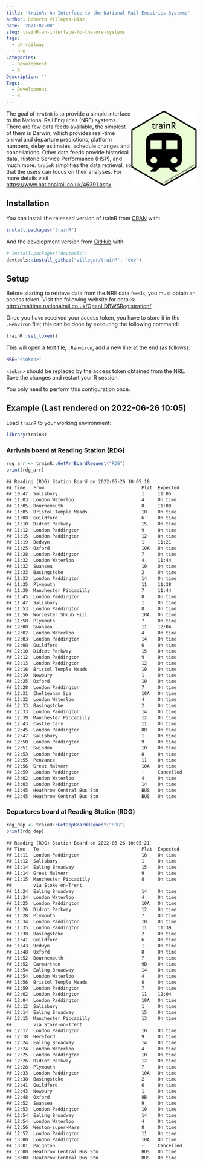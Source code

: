 ```yaml
---
title: 'trainR: An Interface to the National Rail Enquiries Systems'
author: Roberto Villegas-Diaz
date: '2021-02-08'
slug: trainR-an-interface-to-the-nre-systems
tags:
  - uk-railway
  - nre
Categories:
  - Development
  - R
Description: ''
Tags:
  - Development
  - R
---
```


<img src="https://raw.githubusercontent.com/villegar/trainR/main/inst/images/logo.png" alt="logo" align="right" height=200px/>

The goal of `trainR` is to provide a simple interface to the 
National Rail Enquiries (NRE) systems. There are few data feeds 
available, the simplest of them is Darwin, which provides real-time 
arrival and departure predictions, platform numbers, delay estimates, 
schedule changes and cancellations. Other data feeds provide historical 
data, Historic Service Performance (HSP), and much more. `trainR` 
simplifies the data retrieval, so that the users can focus on their 
analyses. For more details visit 
https://www.nationalrail.co.uk/46391.aspx.

## Installation

You can install the released version of trainR from [CRAN](https://CRAN.R-project.org) with:

``` r
install.packages("trainR")
```

And the development version from [GitHub](https://github.com/) with:

``` r
# install.packages("devtools")
devtools::install_github("villegar/trainR", "dev")
```

## Setup
Before starting to retrieve data from the NRE data feeds, you must obtain an access token. 
Visit the following website for details: http://realtime.nationalrail.co.uk/OpenLDBWSRegistration/

Once you have received your access token, you have to store it in the `.Renviron` file; this can be 
done by executing the following command:


```r
trainR::set_token()
```

This will open a text file, `.Renviron`, add a new line at the end (as follows):

```bash
NRE="<token>"
```

`<token>` should be replaced by the access token obtained from the NRE. Save the changes and restart 
your R session.

You only need to perform this configuration once.

## Example (Last rendered on 2022-06-26 10:05)

Load `trainR` to your working environment:

```r
library(trainR)
```

### Arrivals board at Reading Station (RDG)


```r
rdg_arr <- trainR::GetArrBoardRequest("RDG")
print(rdg_arr)
```

```
## Reading (RDG) Station Board on 2022-06-26 10:05:18
## Time   From                                    Plat  Expected
## 10:47  Salisbury                               1     11:05
## 11:03  London Waterloo                         4     On time
## 11:05  Bournemouth                             8     11:09
## 11:05  Bristol Temple Meads                    10    On time
## 11:08  Guildford                               6     On time
## 11:10  Didcot Parkway                          15    On time
## 11:12  London Paddington                       9     On time
## 11:15  London Paddington                       12    On time
## 11:19  Bedwyn                                  1     11:21
## 11:25  Oxford                                  10A   On time
## 11:28  London Paddington                       7     On time
## 11:32  London Waterloo                         4     11:44
## 11:32  Swansea                                 10    On time
## 11:33  Basingstoke                             2     On time
## 11:33  London Paddington                       14    On time
## 11:35  Plymouth                                11    11:38
## 11:39  Manchester Piccadilly                   7     11:44
## 11:45  London Paddington                       8     On time
## 11:47  Salisbury                               1     On time
## 11:53  London Paddington                       8     On time
## 11:56  Worcester Shrub Hill                    10A   On time
## 11:58  Plymouth                                7     On time
## 12:00  Swansea                                 11    12:04
## 12:02  London Waterloo                         4     On time
## 12:03  London Paddington                       14    On time
## 12:08  Guildford                               6     On time
## 12:10  Didcot Parkway                          15    On time
## 12:12  London Paddington                       9     On time
## 12:13  London Paddington                       12    On time
## 12:16  Bristol Temple Meads                    10    On time
## 12:19  Newbury                                 1     On time
## 12:25  Oxford                                  10    On time
## 12:28  London Paddington                       7     On time
## 12:31  Cheltenham Spa                          10A   On time
## 12:32  London Waterloo                         4     On time
## 12:33  Basingstoke                             2     On time
## 12:33  London Paddington                       14    On time
## 12:39  Manchester Piccadilly                   12    On time
## 12:43  Castle Cary                             11    On time
## 12:45  London Paddington                       8B    On time
## 12:47  Salisbury                               1     On time
## 12:50  London Paddington                       9     On time
## 12:51  Swindon                                 10    On time
## 12:53  London Paddington                       8     On time
## 12:55  Penzance                                11    On time
## 12:56  Great Malvern                           10A   On time
## 12:59  London Paddington                       -     Cancelled
## 13:02  London Waterloo                         4     On time
## 13:03  London Paddington                       14    On time
## 11:45  Heathrow Central Bus Stn                BUS   On time
## 12:45  Heathrow Central Bus Stn                BUS   On time
```

### Departures board at Reading Station (RDG)


```r
rdg_dep <- trainR::GetDepBoardRequest("RDG")
print(rdg_dep)
```

```
## Reading (RDG) Station Board on 2022-06-26 10:05:21
## Time   To                                      Plat  Expected
## 11:11  London Paddington                       10    On time
## 11:12  Salisbury                               1     On time
## 11:14  Ealing Broadway                         15    On time
## 11:14  Great Malvern                           9     On time
## 11:15  Manchester Piccadilly                   8     On time
##        via Stoke-on-Trent                      
## 11:24  Ealing Broadway                         14    On time
## 11:24  London Waterloo                         4     On time
## 11:25  London Paddington                       10A   On time
## 11:26  Didcot Parkway                          12    On time
## 11:28  Plymouth                                7     On time
## 11:34  London Paddington                       10    On time
## 11:35  London Paddington                       11    11:39
## 11:38  Basingstoke                             2     On time
## 11:41  Guildford                               6     On time
## 11:43  Bedwyn                                  1     On time
## 11:48  Oxford                                  8     On time
## 11:52  Bournemouth                             7     On time
## 11:52  Carmarthen                              9B    On time
## 11:54  Ealing Broadway                         14    On time
## 11:54  London Waterloo                         4     On time
## 11:56  Bristol Temple Meads                    8     On time
## 11:59  London Paddington                       7     On time
## 12:02  London Paddington                       11    12:04
## 12:04  London Paddington                       10A   On time
## 12:12  Salisbury                               1     On time
## 12:14  Ealing Broadway                         15    On time
## 12:15  Manchester Piccadilly                   13    On time
##        via Stoke-on-Trent                      
## 12:17  London Paddington                       10    On time
## 12:18  Hereford                                9     On time
## 12:24  Ealing Broadway                         14    On time
## 12:24  London Waterloo                         4     On time
## 12:25  London Paddington                       10    On time
## 12:26  Didcot Parkway                          12    On time
## 12:28  Plymouth                                7     On time
## 12:33  London Paddington                       10A   On time
## 12:38  Basingstoke                             2     On time
## 12:41  Guildford                               6     On time
## 12:43  Newbury                                 1     On time
## 12:48  Oxford                                  8B    On time
## 12:52  Swansea                                 9     On time
## 12:53  London Paddington                       10    On time
## 12:54  Ealing Broadway                         14    On time
## 12:54  London Waterloo                         4     On time
## 12:56  Weston-super-Mare                       8     On time
## 12:57  London Paddington                       11    On time
## 13:00  London Paddington                       10A   On time
## 13:01  Paignton                                -     Cancelled
## 12:00  Heathrow Central Bus Stn                BUS   On time
## 13:00  Heathrow Central Bus Stn                BUS   On time
```
